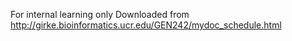 For internal learning only
Downloaded from http://girke.bioinformatics.ucr.edu/GEN242/mydoc_schedule.html
